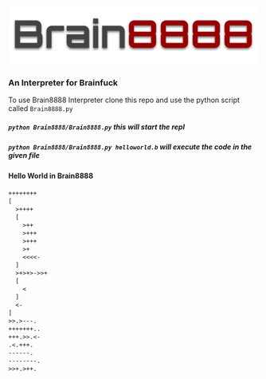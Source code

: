 ### <img src="./brain8888.svg" />
### An Interpreter for Brainfuck

To use Brain8888 Interpreter clone this repo and use the python script called `Brain8888.py` 
##### `python Brain8888/Brain8888.py` this will start the repl
##### `python Brain8888/Brain8888.py helloworld.b` will execute the code in the given file

#### Hello World in Brain8888
```
++++++++
[
  >++++
  [
    >++
    >+++
    >+++
    >+
    <<<<-
  ]
  >+>+>->>+
  [
    <
  ]
  <-
]
>>.>---.
+++++++..
+++.>>.<-
.<.+++.
------.
--------.
>>+.>++.
```
